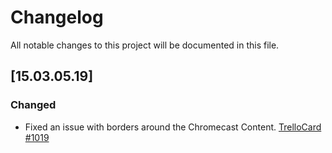 # Changelog
All notable changes to this project will be documented in this file.

## [15.03.05.19]

### Changed
- Fixed an issue with borders around the Chromecast Content. [TrelloCard #1019](https://trello.com/c/fqZyiN7Q/1090-chromecast-content-size-issue)

